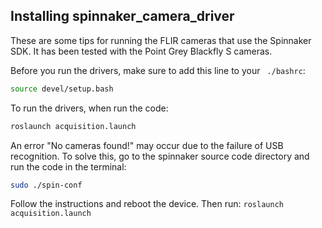 
## Installing spinnaker_camera_driver
These are some tips for running the FLIR cameras that use the Spinnaker SDK. It has been tested with the Point Grey Blackfly S cameras. 

Before you run the drivers, make sure to add this line to your ``` ./bashrc```:
```bash
source devel/setup.bash
```
To run the drivers, when run the code:
```bash
roslaunch acquisition.launch
```
An error "No cameras found!" may occur due to the failure of USB recognition. To solve this, go to the spinnaker source code directory and run the code in the terminal:
```bash
sudo ./spin-conf
```
Follow the instructions and reboot the device. Then run: ```roslaunch acquisition.launch ``` 
